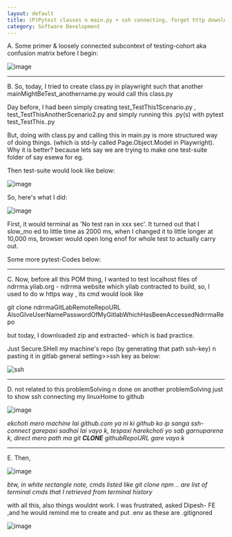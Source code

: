 ```yaml
---
layout: default
title: (P)Pytest classes n main.py + ssh connecting, forget http downloadWay etc
category: Software Development
---
```


A.  Some primer & loosely connected subcontext of testing-cohort aka confusion matrix before I begin:

![image](https://github.com/user-attachments/assets/0f70d191-4969-4486-b636-80bbd46b1091)

---
B.  So, today, I tried to create class.py in playwright such that another mainMightBeTest_anothername.py would call this class.py

Day before, I had been simply creating test_TestThis1Scenario.py , test_TestThisAnotherScenario2.py and simply running this .py(s) with pytest test_TestThis..py

But, doing with class.py and calling this in main.py is more structured way of doing things. (which is std-ly called Page.Object.Model in Playwright). Why it is better? because lets say we are trying to make one test-suite folder of say esewa for eg.

Then test-suite would look like below:

![image](https://user-images.githubusercontent.com/109033173/274681797-82e9bb70-54f8-4a4a-b7c5-ce88f9df8b7b.png)

So, here's what I did:

![image](https://user-images.githubusercontent.com/11883023/274701452-fdee01c0-1fab-41b7-99ff-b576691b6c76.png)

First, it would terminal as 'No test ran in xxx sec'. It turned out that I slow_mo ed to little time as 2000 ms, when I changed it to little longer at 10,000 ms, browser would open long enof for whole test to actually carry out.

Some more pytest-Codes below:
<script src="https://gist.github.com/AWScommunity/f6bfb504275e143955701118f08aa34f.js"></script>

___
C. Now, before all this POM thing, I wanted to test localhost files of ndrrma.yilab.org - ndrrma website which yilab contracted to build, so, I used to do w https way , its cmd would look like

git clone ndrrmaGitLabRemoteRepoURL AlsoGIveUserNamePasswordOfMyGitlabWhichHasBeenAccessedNdrrmaRepo 

but today, I downloaded zip and extracted- which is bad practice. 

Just Secure.SHell my machine's repo (by generating that path ssh-key) n pasting it in gitlab general setting>>ssh key as below: 

![ssh](https://github.com/user-attachments/assets/db650212-e1d4-445c-9ff2-d2c6ef58d4e8)

---
D. not related to this problemSolving n done on another problemSolving just to show ssh connecting my linuxHome to github

![image](https://github.com/user-attachments/assets/11fa473e-4f11-45d5-8799-7457b8fd4773)

_ekchoti mero machine lai github.com ya ni ki github ko ip sanga ssh-connect garepaxi sadhai lai vayo k, tespaxi harekchoti yo sab garnuparena k, direct mero path ma git **CLONE** githubRepoURL gare vayo k_

---
E. Then,

![image](https://user-images.githubusercontent.com/11883023/274696566-8615885a-4e4d-4da5-8f2a-85cdad5f3ceb.png)

_btw, in white rectangle note, cmds listed like git clone npm .. are list of terminal cmds that I retrieved from terminal history_

with all this, also things wouldnt work. I was frustrated, asked Dipesh- FE ,and he would remind me to create and put .env as these are .gitignored

![image](https://user-images.githubusercontent.com/11883023/274704121-d518b307-c8a9-4f01-a1d1-d387b83ba761.png)
